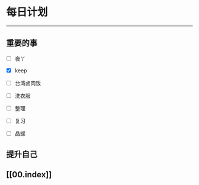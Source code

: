
# 每日计划
---
## 重要的事

- [ ]    夜丫
- [x]   keep
- [ ]  台湾卤肉饭
- [ ] 洗衣服
- [ ] 整理
- [ ] 复习
- [ ] 晶蝶



## 提升自己

  



## [[00.index]]










